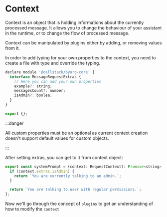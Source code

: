 # Context

Context is an object that is holding informations about the currently processed message. It allows you to change the behaviour of your assistant in the runtime, or to change the flow of processed message.

Context can be manipulated by plugins either by adding, or removing values from it.

In order to add typing for your own properties to the context, you need to create a file with type and override the typing.

```js
declare module '@callstack/byorg-core' {
  interface MessageRequestExtras {
    // Here you can add your own properties
    example?: string;
    messagesCount?: number;
    isAdmin?: boolea;
  }
}

export {};
```

:::danger

All custom properties must be an optional as current context creation doesn't support default values for custom objects.

:::

After setting extras, you can get to it from context object:

```js
export const systemPrompt = (context: RequestContext): Promise<string> | string => {
  if (context.extras.isAdmin) {
    return `You are currently talking to an admin.`;
  }

  return `You are talking to user with regular permissions.`;
};
```

Now we'll go through the concept of `plugins` to get an understanding of how to modify the `context`
